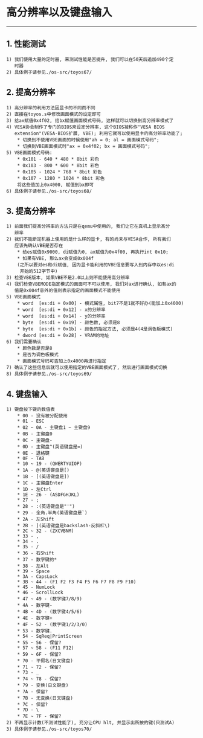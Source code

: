 # **高分辨率以及键盘输入** #
***


## **1. 性能测试** ##
    1) 我们使用大量的定时器, 来测试性能是否提升, 我们可以在50天后追加490个定
       时器
    2) 具体例子请参见./os-src/toyos67/


## **2. 提高分辨率** ##
    1) 高分辨率的利用方法因显卡的不同而不同
    2) 直接在toyos.s中修改画面模式的设定即可
    3) 给ax赋值0x4f02, 给bx赋值画面模式号码, 这样就可以切换到高分辨率模式了
    4) VESA协会制作了专门的BIOS来设定分辨率, 这个BIOS被称作"VESA BIOS 
       extension"(VESA-BIOS扩展, VBE); 利用它就可以使用显卡的高分辨率功能了;
        * 切换到不使用VBE画面的时候使用"ah = 0; al = 画面模式号码";
        * 切换到VBE画面模式时"ax = 0x4f02; bx = 画面模式号码";
    5) VBE画面模式号码:
        * 0x101 - 640 * 480 * 8bit 彩色
        * 0x103 - 800 * 600 * 8bit 彩色
        * 0x105 - 1024 * 768 * 8bit 彩色
        * 0x107 - 1280 * 1024 * 8bit 彩色
        将这些值加上0x4000, 赋值到bx即可
    6) 具体例子请参见./os-src/toyos68/



## **3. 提高分辨率** ##
    1) 前面我们提高分辨率的方法只是在qemu中使用的, 我们让它在真机上显示高分
       辨率
    2) 我们不能断定机器上使用的是什么样的显卡, 有的尚未与VESA合作, 所有我们
       应该先确认VBE是否存在
        * 给es赋值0x9000, di赋值为0, ax赋值为0x4f00, 再执行int 0x10;
        * 如果有VBE, 那么ax会变成0x004f
        (之所以要对es和di赋值, 因为显卡能利用的VBE信息要写入到内存中以es:di
         开始的512字节中)
    3) 检查VBE版本, 如果VBE不是2.0以上则不能使用高分辨率
    4) 我们检查VBEMODE指定模式的画面可不可以使用, 我们对ax进行确认, 如有ax的
       值是0x004f意外的值则表示指定的画面模式不能使用
    5) VBE画面模式
        * word  [es:di + 0x00] - 模式属性, bit7不是1就不好办(能加上0x4000)
        * word  [es:di + 0x12] - x的分辨率
        * word  [es:di + 0x14] - y的分辨率
        * byte  [es:di + 0x19] - 颜色数, 必须是8 
        * byte  [es:di + 0x1b] - 颜色的指定方法, 必须是4(4是调色板模式)
        * dword [es:di + 0x28] - VRAM的地址
    6) 我们需要确认
        * 颜色数是否是8 
        * 是否为调色板模式
        * 画面模式号码可否加上0x4000再进行指定
    7) 确认了这些信息后就可以使用指定的VBE画面模式了, 然后进行画面模式切换
    8) 具体例子请参见./os-src/toyos69/



## **4. 键盘输入** ##
    1) 键盘按下键的数值表
        * 00 - 没有被分配使用
        * 01 - ESC
        * 02 ~ 0A - 主键盘1 ~ 主键盘9
        * 0B - 主键盘0 
        * 0C - 主键盘-
        * 0D - 主键盘^(英语键盘是=)
        * 0E - 退格键
        * 0F - TAB
        * 10 ~ 19 - (QWERTYUIOP)
        * 1A - @(英语键盘是[)
        * 1B - [(英语键盘是])
        * 1C - 主键盘Enter
        * 1D - 左Ctrl
        * 1E ~ 26 - (ASDFGHJKL)
        * 27 - ;
        * 28 - :(英语键盘是"'")
        * 29 - 全角.半角(英语键盘是`)
        * 2A - 左Shift
        * 2B - ](英语键盘是backslash-反斜杠\)
        * 2C ~ 32 - (ZXCVBNM)
        * 33 - ,
        * 34 - .
        * 35 - /
        * 36 - 右Shift
        * 37 - 数字键的* 
        * 38 - 左Alt
        * 39 - Space
        * 3A - CapsLock
        * 3B ~ 44 - (F1 F2 F3 F4 F5 F6 F7 F8 F9 F10)
        * 45 - NumLock
        * 46 - ScrollLock
        * 47 ~ 49 - (数字键7/8/9)
        * 4A - 数字键-
        * 4B ~ 4D - (数字键4/5/6)
        * 4E - 数字键+
        * 4F ~ 52 - (数字键1/2/3/0)
        * 53 - 数字键.
        * 54 - SqReq|PrintScreen
        * 55 ~ 56 - 保留?
        * 57 ~ 58 - (F11 F12)
        * 59 ~ 6F - 保留? 
        * 70 - 平假名(日文键盘)
        * 71 ~ 72 - 保留? 
        * 73 - _
        * 74 ~ 78 - 保留?
        * 79 - 变换(日文键盘)
        * 7A - 保留?
        * 7B - 无变换(日文键盘)
        * 7C - 保留?
        * 7D - \
        * 7E ~ 7F - 保留?
    2) 不再显示计数(不测试性能了), 充分让CPU hlt, 并显示出所按的键(只测试A)
    3) 具体例子请参见./os-src/toyos70/
